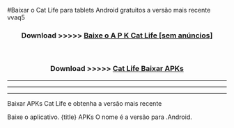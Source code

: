 #Baixar o Cat Life   para tablets Android gratuitos a versão mais recente vvaq5


<div align="center">
<h3>Download >>>>> <a href="https://pt-web.web.app/?pt= Cat Life ">Baixe o A P K Cat Life  [sem anúncios]</a></h3><br>

<h3>Download >>>>> <a href="https://pt-web.web.app/?pt= Cat Life ">Cat Life  Baixar APKs</a></h3>
</div>

----------------------------------------------------------

----------------------------------------------------------

----------------------------------------------------------

Baixar APKs Cat Life  e obtenha a versão mais recente

Baixe o aplicativo. {title} APKs O nome é a versão para .Android.


